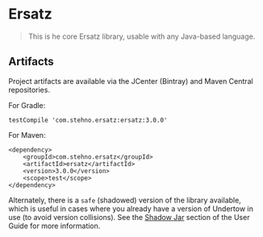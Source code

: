 # Ersatz 

> This is he core Ersatz library, usable with any Java-based language.

## Artifacts

Project artifacts are available via the JCenter (Bintray) and Maven Central repositories.

For Gradle:

    testCompile 'com.stehno.ersatz:ersatz:3.0.0'

For Maven:

    <dependency>
        <groupId>com.stehno.ersatz</groupId>
        <artifactId>ersatz</artifactId>
        <version>3.0.0</version>
        <scope>test</scope>
    </dependency>
    
Alternately, there is a `safe` (shadowed) version of the library available, which is useful in cases where you already 
have a version of Undertow in use (to avoid version collisions). See the [Shadow Jar](http://cjstehno.github.io/ersatz/guide/#_shadow_jar) 
section of the User Guide for more information.